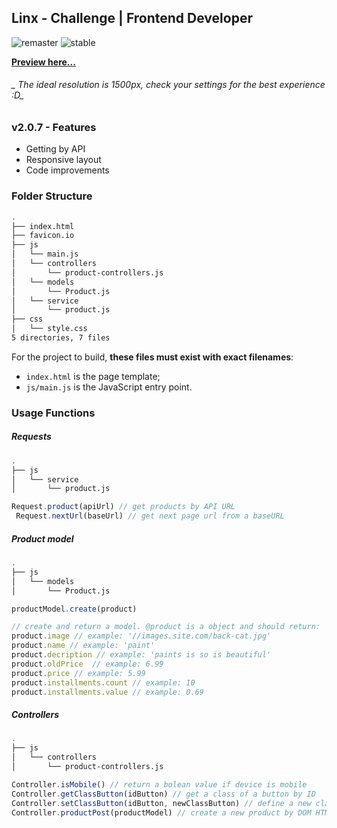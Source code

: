 ## Linx - Challenge | Frontend Developer
   ![remaster](https://img.shields.io/badge/remaster-v2.0.7-green?labelColor=black&style=flat) ![stable](https://img.shields.io/badge/stable-v2.0.7-blue?labelColor=black&style=flat)  
 
**[Preview here...](https://alessondejesus.github.io/linx-test-dsn/ "Click here")**
###### _  The ideal resolution is 1500px,  check your settings for the best experience :D_

### v2.0.7 - Features

- Getting by API
- Responsive layout
- Code improvements

### Folder Structure
  ```sh
.
├── index.html
├── favicon.io
├── js
│   └── main.js
│   └── controllers
│   	└── product-controllers.js
│   └── models
│   	└── Product.js
│   └── service
│   	└── product.js
├── css
│   └── style.css
5 directories, 7 files
```
For the project to build,  **these files must exist with exact filenames**:

-   `index.html`  is the page template;
-   `js/main.js`  is the JavaScript entry point.

### Usage Functions
##### Requests
 ```sh
.
├── js
│   └── service
│   	└── product.js
```

```javascript
Request.product(apiUrl) // get products by API URL
 Request.nextUrl(baseUrl) // get next page url from a baseURL
 ```
 ##### Product model
 ```sh
.
├── js
│   └── models
│   	└── Product.js

```

```javascript
productModel.create(product) 

// create and return a model. @product is a object and should return:
product.image // example: '//images.site.com/back-cat.jpg'
product.name // example: 'paint'
product.decription // example: 'paints is so is beautiful'
product.oldPrice  // example: 6.99
product.price // example: 5.99
product.installments.count // example: 10
product.installments.value // example: 0.69
 ```
  ##### Controllers
 ```sh
.
├── js
│   └── controllers
│   	└── product-controllers.js

```

```javascript
Controller.isMobile() // return a bolean value if device is mobile 
Controller.getClassButton(idButton) // get a class of a button by ID
Controller.setClassButton(idButton, newClassButton) // define a new class of a button by ID
Controller.productPost(productModel) // create a new product by DOM HTML

 ```
